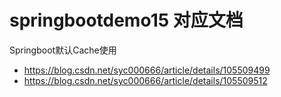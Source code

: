 # springbootdemo15 对应文档
Springboot默认Cache使用
- https://blog.csdn.net/syc000666/article/details/105509499
- https://blog.csdn.net/syc000666/article/details/105509512

